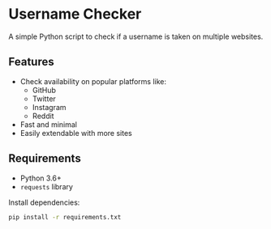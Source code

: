 # Username Checker

A simple Python script to check if a username is taken on multiple websites.

## Features

- Check availability on popular platforms like:
  - GitHub
  - Twitter
  - Instagram
  - Reddit
- Fast and minimal
- Easily extendable with more sites

## Requirements

- Python 3.6+
- `requests` library

Install dependencies:

```bash
pip install -r requirements.txt
